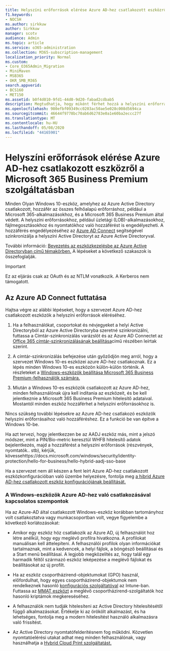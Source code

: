 ```yaml
---
title: Helyszíni erőforrások elérése Azure AD-hez csatlakozott eszközről a Microsoft 365 Vállalati verzióban
f1.keywords:
- NOCSH
ms.author: sirkkuw
author: Sirkkuw
manager: scotv
audience: Admin
ms.topic: article
ms.service: o365-administration
ms.collection: M365-subscription-management
localization_priority: Normal
ms.custom:
- Core_O365Admin_Migration
- MiniMaven
- MSB365
- OKR_SMB_M365
search.appverid:
- BCS160
- MET150
ms.assetid: b0f4d010-9fd1-44d0-9d20-fabad2cdbab5
description: Megtudhatja, hogy miként férhet hozzá a helyszíni erőforrásokhoz, például az üzleti alkalmazásokhoz, a fájlmegosztásokhoz és a nyomtatókhoz egy Azure Active Directoryhoz csatlakozó Windows 10-eszközről.
ms.openlocfilehash: 980efbf09349cc0203ac50ae5e028c008d5694ca
ms.sourcegitcommit: 46644f9778bc70ab6d62783e0a1e60ba2eccc27f
ms.translationtype: MT
ms.contentlocale: hu-HU
ms.lasthandoff: 05/08/2020
ms.locfileid: "44165901"
---
```

# <a name="access-on-premises-resources-from-an-azure-ad-joined-device-in-microsoft-365-business-premium"></a>Helyszíni erőforrások elérése Azure AD-hez csatlakozott eszközről a Microsoft 365 Business Premium szolgáltatásban

Minden Olyan Windows 10-eszköz, amelyhez az Azure Active Directory csatlakozott, hozzáfér az összes felhőalapú erőforráshoz, például a Microsoft 365-alkalmazásokhoz, és a Microsoft 365 Business Premium által védett. A helyszíni erőforrásokhoz, például üzletági (LOB)-alkalmazásokhoz, fájlmegosztásokhoz és nyomtatókhoz való hozzáférést is engedélyezheti. A hozzáférés engedélyezéséhez az [Azure AD Connect](https://docs.microsoft.com/azure/active-directory/connect/active-directory-aadconnect) segítségével szinkronizálja a helyszíni Active Directoryt az Azure Active Directoryval. 

További információ: [Bevezetés az eszközkezelésbe az Azure Active Directoryban című témakörben.](https://docs.microsoft.com/azure/active-directory/device-management-introduction)
A lépéseket a következő szakaszok is összefoglalják.

> [!IMPORTANT]
> Ez az eljárás csak az OAuth és az NTLM vonatkozik. A Kerberos nem támogatott.
 
## <a name="run-azure-ad-connect"></a>Az Azure AD Connect futtatása

Hajtsa végre az alábbi lépéseket, hogy a szervezet Azure AD-hez csatlakozott eszközök a helyszíni erőforrások eléréséhez.
  
1. Ha a felhasználókat, csoportokat és névjegyeket a helyi Active Directoryból az Azure Active Directoryba szeretné szinkronizálni, futtassa a Címtár-szinkronizálás varázslót és az Azure AD Connectet az [Office 365 címtár-szinkronizálásának beállítása](https://docs.microsoft.com/office365/enterprise/set-up-directory-synchronization)című részében leírtak szerint.
    
2. A címtár-szinkronizálás befejezése után győződjön meg arról, hogy a szervezet Windows 10-es eszközei azure AD-hez csatlakoznak. Ez a lépés minden Windows 10-es eszközön külön-külön történik. A részleteket a [Windows-eszközök beállítása Microsoft 365 Business Premium-felhasználók számára.](set-up-windows-devices.md) 
    
3. Miután a Windows 10-es eszközök csatlakozott az Azure AD-hez, minden felhasználónak újra kell indítania az eszközeit, és be kell jelentkeznie a Microsoft 365 Business Premium hitelesítő adataival. Mostantól minden eszköz hozzáférhet a helyszíni erőforrásokhoz is.
    
Nincs szükség további lépésekre az Azure AD-hez csatlakozó eszközök helyszíni erőforrásaihoz való hozzáféréshez. Ez a funkció be van építve a Windows 10-be. 

Ha azt tervezi, hogy jelentkezzen be az AADJ eszköz más, mint a jelszó módszer, mint a PIN/Bio-metric keresztül WHFB hitelesítő adatok bejelentkezés, majd a hozzáférést a helyszíni erőforrások (részvények, nyomtatók.. stb), kérjük, kövessehttps://docs.microsoft.com/windows/security/identity-protection/hello-for-business/hello-hybrid-aadj-sso-base
  
Ha a szervezet nem áll készen a fent leírt Azure AD-hez csatlakozott eszközkonfigurációban való üzembe helyezésre, fontolja meg [a hibrid Azure AD-hez csatlakozott eszköz konfigurációjának beállítását.](manage-windows-devices.md)
  
### <a name="considerations-when-you-join-windows-devices-to-azure-ad"></a>A Windows-eszközök Azure AD-hez való csatlakozásával kapcsolatos szempontok

Ha az Azure-AD által csatlakozott Windows-eszköz korábban tartományhoz volt csatlakoztatva vagy munkacsoportban volt, vegye figyelembe a következő korlátozásokat:
  
- Amikor egy eszköz höz csatlakozik az Azure AD, új felhasználót hoz létre anélkül, hogy egy meglévő profilra hivatkozna. A profilokat manuálisan kell áttelepíteni. A felhasználói profilok olyan információkat tartalmaznak, mint a kedvencek, a helyi fájlok, a böngésző beállításai és a Start menü beállításai. A legjobb megközelítés az, hogy talál egy harmadik féltől származó eszköz leképezése a meglévő fájlokat és beállításokat az új profilt.

- Ha az eszköz csoportházirend-objektumokat (GPO) használ, előfordulhat, hogy egyes csoportházirend-objektumok nem rendelkeznek hasonló [konfigurációs szolgáltatóval](https://docs.microsoft.com/windows/configuration/provisioning-packages/how-it-pros-can-use-configuration-service-providers) az Intune-ban. Futtassa az [MMAT eszközt](https://www.microsoft.com/download/details.aspx?id=45520) a meglévő csoportházirend-szolgáltatók hoz hasonló kriptámok megkereséséhez.

- A felhasználók nem tudják hitelesíteni az Active Directory hitelesítésétől függő alkalmazásokat. Értékelje ki az örökölt alkalmazást, és ha lehetséges, fontolja meg a modern hitelesítést használó alkalmazásra való frissítést.

- Az Active Directory nyomtatófelderítésnem fog működni. Közvetlen nyomtatóelérési utakat adhat meg minden felhasználónak, vagy használhatja a [Hybrid Cloud Print szolgáltatást.](https://docs.microsoft.com/windows-server/administration/hybrid-cloud-print/hybrid-cloud-print-deploy)

